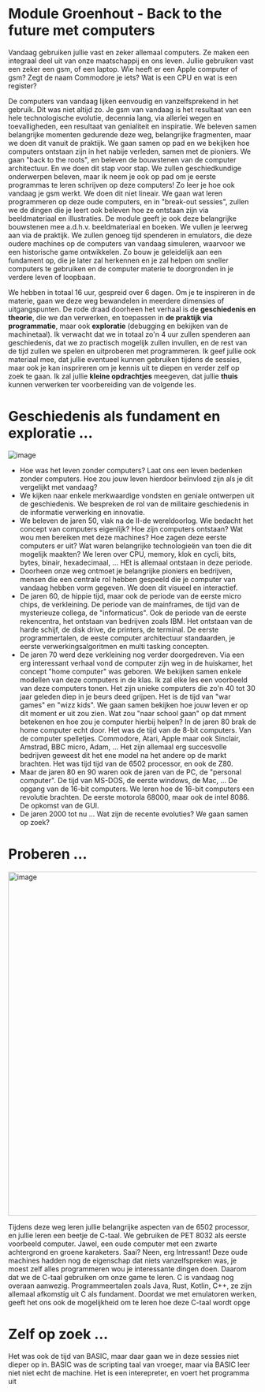 # Module Groenhout - Back to the future met computers

Vandaag gebruiken jullie vast en zeker allemaal computers. Ze maken een integraal deel uit van onze maatschappij en ons leven. Jullie gebruiken vast een zeker een gsm, of een laptop. Wie heeft er een Apple computer of gsm? Zegt de naam Commodore je iets? Wat is een CPU en wat is een register?

De computers van vandaag lijken eenvoudig en vanzelfsprekend in het gebruik. Dit was niet altijd zo. Je gsm van vandaag is het resultaat van een hele technologische evolutie, decennia lang, via allerlei wegen en toevalligheden, een resultaat van genialiteit en inspiratie. We beleven samen belangrijke momenten gedurende deze weg, belangrijke fragmenten, maar we doen dit vanuit de praktijk. We gaan samen op pad en we bekijken hoe computers ontstaan zijn in het nabije verleden, samen met de pioniers. We gaan "back to the roots", en beleven de bouwstenen van de computer architectuur. En we doen dit stap voor stap. We zullen geschiedkundige onderwerpen beleven, maar ik neem je ook op pad om je eerste programmas te leren schrijven op deze computers! Zo leer je hoe ook vandaag je gsm werkt.
We doen dit niet lineair. We gaan wat leren programmeren op deze oude computers, en in "break-out sessies", zullen we de dingen die je leert ook beleven hoe ze ontstaan zijn via beeldmateriaal en illustraties. De module geeft je ook deze belangrijke bouwstenen mee a.d.h.v. beeldmateriaal en boeken.
We vullen je leerweg aan via de praktijk. We zullen genoeg tijd spenderen in emulators, die deze oudere machines op de computers van vandaag simuleren, waarvoor we een historische game ontwikkelen. Zo bouw je geleidelijk aan een fundament op, die je later zal herkennen en je zal helpen om sneller computers te gebruiken en de computer materie te doorgronden in je verdere leven of loopbaan. 

We hebben in totaal 16 uur, gespreid over 6 dagen. Om je te inspireren in de materie, gaan we deze weg bewandelen in meerdere dimensies of uitgangspunten. De rode draad doorheen het verhaal is de **geschiedenis en theorie**, die we dan verwerken, en toepassen in **de praktijk via programmatie**, maar ook **exploratie** (debugging en bekijken van de machinetaal). Ik verwacht dat we in totaal zo'n 4 uur zullen spenderen aan geschiedenis, dat we zo practisch mogelijk zullen invullen, en de rest van de tijd zullen we spelen en uitproberen met programmeren. Ik geef jullie ook materiaal mee, dat jullie eventueel kunnen gebruiken tijdens de sessies, maar ook je kan insprireren om je kennis uit te diepen en verder zelf op zoek te gaan. Ik zal jullie **kleine opdrachtjes** meegeven, dat jullie **thuis** kunnen verwerken ter voorbereiding van de volgende les.

# Geschiedenis als fundament en exploratie ...

![image](https://user-images.githubusercontent.com/13690775/208047424-4359b230-43d6-44dc-8c81-ee20d32cf6c8.png)

  - Hoe was het leven zonder computers? Laat ons een leven bedenken zonder computers. Hoe zou jouw leven hierdoor beïnvloed zijn als je dit vergelijkt met vandaag?
  - We kijken naar enkele merkwaardige vondsten en geniale ontwerpen uit de geschiedenis. We bespreken de rol van de militaire geschiedenis in de informatie verwerking en innovatie.
  - We beleven de jaren 50, vlak na de II-de wereldoorlog. Wie bedacht het concept van computers eigenlijk? Hoe zijn computers ontstaan? Wat wou men bereiken met deze machines? Hoe zagen deze eerste computers er uit? Wat waren belangrijke technologieën van toen die dit mogelijk maakten? We leren over CPU, memory, klok en cycli, bits, bytes, binair, hexadecimaal, ... HEt is allemaal ontstaan in deze periode.
  - Doorheen onze weg ontmoet je belangrijke pioniers en bedrijven, mensen die een centrale rol hebben gespeeld die je computer van vandaag hebben vorm gegeven. We doen dit visueel en interactief.
  - De jaren 60, de hippie tijd, maar ook de periode van de eerste micro chips, de verkleining. De periode van de mainframes, de tijd van de mysterieuze collega, de "informaticus". Ook de periode van de eerste rekencentra, het ontstaan van bedrijven zoals IBM. Het ontstaan van de harde schijf, de disk drive, de printers, de terminal. De eerste programmertalen, de eeste computer architectuur standaarden, je eerste verwerkingsalgoritmen en multi tasking concepten.
  - De jaren 70 werd deze verkleining nog verder doorgedreven. Via een erg interessant verhaal vond de computer zijn weg in de huiskamer, het concept "home computer" was geboren. We bekijken samen enkele modellen van deze computers in de klas. Ik zal elke les een voorbeeld van deze computers tonen. Het zijn unieke computers die zo'n 40 tot 30 jaar geleden diep in je beurs deed grijpen. Het is de tijd van "war games" en "wizz kids". We gaan samen bekijken hoe jouw leven er op dit moment er uit zou zien. Wat zou "naar school gaan" op dat mment betekenen en hoe zou je computer hierbij helpen? In de jaren 80 brak de home computer echt door. Het was de tijd van de 8-bit computers. Van de computer spelletjes. Commodore, Atari, Apple maar ook Sinclair, Amstrad, BBC micro, Adam, ... Het zijn allemaal erg succesvolle bedrijven geweest dit het ene model na het andere op de markt brachten. Het was tijd tijd van de 6502 processor, en ook de Z80.
  - Maar de jaren 80 en 90 waren ook de jaren van de PC, de "personal computer". De tijd van MS-DOS, de eerste windows, de Mac, ... De opgang van de 16-bit computers. We leren hoe de 16-bit computers een revolutie brachten. De eerste motorola 68000, maar ook de intel 8086. De opkomst van de GUI.
  -  De jaren 2000 tot nu ... Wat zijn de recente evoluties? We gaan samen op zoek?

# Proberen ...

<img width="698" alt="image" src="https://user-images.githubusercontent.com/13690775/208047218-c2f98c64-5313-41cf-9bcf-3486095e6ff7.png">

Tijdens deze weg leren jullie belangrijke aspecten van de 6502 processor, en jullie leren een beetje de C-taal. We gebruiken de PET 8032 als eerste voorbeeld computer. Jawel, een oude computer met een zwarte achtergrond en groene karaketers. Saai? Neen, erg Intressant! Deze oude machines hadden nog de eigenschap dat niets vanzelfspreken was, je moest zelf alles programmeren wou je interessante dingen doen. 
Daarom dat we de C-taal gebruiken om onze game te leren. C is vandaag nog overaan aanwezig. Programmeertalen zoals Java, Rust, Kotlin, C++, ze zijn allemaal afkomstig uit C als fundament.
Doordat we met emulatoren werken, geeft het ons ook de mogelijkheid om te leren hoe deze C-taal wordt opge

# Zelf op zoek ...

Het was ook de tijd van BASIC, maar daar gaan we in deze sessies niet dieper op in. BASIC was de scripting taal van vroeger, maar via BASIC leer niet niet echt de machine. Het is een interepreter, en voert het programma uit
